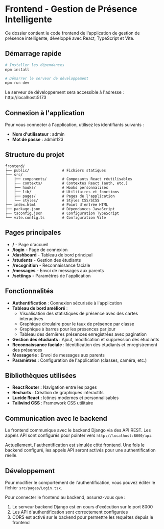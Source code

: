 # Frontend - Gestion de Présence Intelligente

Ce dossier contient le code frontend de l'application de gestion de présence intelligente, développé avec React, TypeScript et Vite.

## Démarrage rapide

```bash
# Installer les dépendances
npm install

# Démarrer le serveur de développement
npm run dev
```

Le serveur de développement sera accessible à l'adresse : http://localhost:5173

## Connexion à l'application

Pour vous connecter à l'application, utilisez les identifiants suivants :

- **Nom d'utilisateur** : admin
- **Mot de passe** : admin123

## Structure du projet

```
frontend/
├── public/               # Fichiers statiques
├── src/
│   ├── components/       # Composants React réutilisables
│   ├── contexts/         # Contextes React (auth, etc.)
│   ├── hooks/            # Hooks personnalisés
│   ├── lib/              # Utilitaires et fonctions
│   ├── pages/            # Pages de l'application
│   └── styles/           # Styles CSS/SCSS
├── index.html            # Point d'entrée HTML
├── package.json          # Dépendances JavaScript
├── tsconfig.json         # Configuration TypeScript
└── vite.config.ts        # Configuration Vite
```

## Pages principales

- **/** - Page d'accueil
- **/login** - Page de connexion
- **/dashboard** - Tableau de bord principal
- **/students** - Gestion des étudiants
- **/recognition** - Reconnaissance faciale
- **/messages** - Envoi de messages aux parents
- **/settings** - Paramètres de l'application

## Fonctionnalités

- **Authentification** : Connexion sécurisée à l'application
- **Tableau de bord amélioré** :
  - Visualisation des statistiques de présence avec des cartes interactives
  - Graphique circulaire pour le taux de présence par classe
  - Graphique à barres pour les présences par jour
  - Tableau des dernières présences enregistrées avec pagination
- **Gestion des étudiants** : Ajout, modification et suppression des étudiants
- **Reconnaissance faciale** : Identification des étudiants et enregistrement des présences
- **Messagerie** : Envoi de messages aux parents
- **Paramètres** : Configuration de l'application (classes, caméra, etc.)

## Bibliothèques utilisées

- **React Router** : Navigation entre les pages
- **Recharts** : Création de graphiques interactifs
- **Lucide React** : Icônes modernes et personnalisables
- **Tailwind CSS** : Framework CSS utilitaire

## Communication avec le backend

Le frontend communique avec le backend Django via des API REST. Les appels API sont configurés pour pointer vers `http://localhost:8000/api`.

Actuellement, l'authentification est simulée côté frontend. Une fois le backend configuré, les appels API seront activés pour une authentification réelle.

## Développement

Pour modifier le comportement de l'authentification, vous pouvez éditer le fichier `src/pages/Login.tsx`.

Pour connecter le frontend au backend, assurez-vous que :
1. Le serveur backend Django est en cours d'exécution sur le port 8000
2. Les API d'authentification sont correctement configurées
3. CORS est activé sur le backend pour permettre les requêtes depuis le frontend
